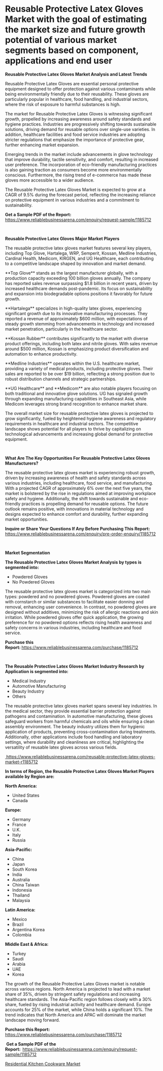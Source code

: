 <p><h1>Reusable Protective Latex Gloves Market with the goal of estimating the market size and future growth potential of various market segments based on component, applications and end user</h1></p><p><strong>Reusable Protective Latex Gloves Market Analysis and Latest Trends</strong></p>
<p><p>Reusable Protective Latex Gloves are essential personal protective equipment designed to offer protection against various contaminants while being environmentally friendly due to their reusability. These gloves are particularly popular in healthcare, food handling, and industrial sectors, where the risk of exposure to harmful substances is high.</p><p>The market for Reusable Protective Latex Gloves is witnessing significant growth, propelled by increasing awareness around safety standards and hygiene practices. Industries are progressively shifting towards sustainable solutions, driving demand for reusable options over single-use varieties. In addition, healthcare facilities and food service industries are adopting stricter regulations that emphasize the importance of protective gear, further enhancing market expansion.</p><p>Emerging trends in the market include advancements in glove technology that improve durability, tactile sensitivity, and comfort, resulting in increased user preference. The incorporation of eco-friendly manufacturing practices is also gaining traction as consumers become more environmentally conscious. Furthermore, the rising trend of e-commerce has made these gloves more accessible to a wider audience.</p><p>The Reusable Protective Latex Gloves Market is expected to grow at a CAGR of 9.5% during the forecast period, reflecting the increasing reliance on protective equipment in various industries and a commitment to sustainability.</p></p>
<p><strong>Get a Sample PDF of the Report:&nbsp;</strong> <a href="https://www.reliablebusinessarena.com/enquiry/request-sample/1185712?utm_campaign=2530&utm_medium=2&utm_source=Github&utm_content=ia&utm_term=28032025&utm_id=reusable-protective-latex-gloves">https://www.reliablebusinessarena.com/enquiry/request-sample/1185712</a></p>
<p>&nbsp;</p>
<p><strong>Reusable Protective Latex Gloves Major Market Players</strong></p>
<p><p>The reusable protective latex gloves market features several key players, including Top Glove, Hartalega, WRP, Semperit, Kossan, Medline Industries, Cardinal Health, Medicom, KIRGEN, and UG Healthcare, each contributing to a competitive landscape shaped by innovation and market demand.</p><p>**Top Glove** stands as the largest manufacturer globally, with a production capacity exceeding 100 billion gloves annually. The company has reported sales revenue surpassing $1.8 billion in recent years, driven by increased healthcare demands post-pandemic. Its focus on sustainability and expansion into biodegradable options positions it favorably for future growth.</p><p>**Hartalega** specializes in high-quality latex gloves, experiencing significant growth due to its innovative manufacturing processes. They reported a revenue of approximately $600 million, with expectations of steady growth stemming from advancements in technology and increased market penetration, particularly in the healthcare sector.</p><p>**Kossan Rubber** contributes significantly to the market with diverse product offerings, including both latex and nitrile gloves. With sales revenue around $500 million, Kossan is emphasizing product diversification and automation to enhance productivity.</p><p>**Medline Industries** operates within the U.S. healthcare market, providing a variety of medical products, including protective gloves. Their sales are reported to be over $19 billion, reflecting a strong position due to robust distribution channels and strategic partnerships.</p><p>**UG Healthcare** and **Medicom** are also notable players focusing on both traditional and innovative glove solutions. UG has signaled growth through expanding manufacturing capabilities in Southeast Asia, while Medicom leverages strong brand recognition to enhance market share.</p><p>The overall market size for reusable protective latex gloves is projected to grow significantly, fueled by heightened hygiene awareness and regulatory requirements in healthcare and industrial sectors. The competitive landscape shows potential for all players to thrive by capitalizing on technological advancements and increasing global demand for protective equipment.</p></p>
<p>&nbsp;</p>
<p><strong>What Are The Key Opportunities For Reusable Protective Latex Gloves Manufacturers?</strong></p>
<p><p>The reusable protective latex gloves market is experiencing robust growth, driven by increasing awareness of health and safety standards across various industries, including healthcare, food service, and manufacturing. With a projected CAGR of approximately 6% over the next five years, the market is bolstered by the rise in regulations aimed at improving workplace safety and hygiene. Additionally, the shift towards sustainable and eco-friendly practices is propelling demand for reusable options. The future outlook remains positive, with innovations in material technology and designs expected to enhance comfort and durability, further expanding market opportunities.</p></p>
<p><strong>Inquire or Share Your Questions If Any Before Purchasing This Report:</strong> <a href="https://www.reliablebusinessarena.com/enquiry/pre-order-enquiry/1185712?utm_campaign=2530&utm_medium=2&utm_source=Github&utm_content=ia&utm_term=28032025&utm_id=reusable-protective-latex-gloves">https://www.reliablebusinessarena.com/enquiry/pre-order-enquiry/1185712</a></p>
<p>&nbsp;</p>
<p><strong>Market Segmentation</strong></p>
<p><strong>The Reusable Protective Latex Gloves Market Analysis by types is segmented into:</strong></p>
<p><ul><li>Powdered Gloves</li><li>No Powdered Gloves</li></ul></p>
<p><p>The reusable protective latex gloves market is categorized into two main types: powdered and no powdered gloves. Powdered gloves are coated with cornstarch or similar substances to facilitate easier donning and removal, enhancing user convenience. In contrast, no powdered gloves are designed without additives, minimizing the risk of allergic reactions and skin irritation. While powdered gloves offer quick application, the growing preference for no powdered options reflects rising health awareness and safety concerns in various industries, including healthcare and food service.</p></p>
<p><strong>Purchase this Report:&nbsp;</strong><a href="https://www.reliablebusinessarena.com/purchase/1185712?utm_campaign=2530&utm_medium=2&utm_source=Github&utm_content=ia&utm_term=28032025&utm_id=reusable-protective-latex-gloves">https://www.reliablebusinessarena.com/purchase/1185712</a></p>
<p>&nbsp;</p>
<p><strong>The Reusable Protective Latex Gloves Market Industry Research by Application is segmented into:</strong></p>
<p><ul><li>Medical Industry</li><li>Automotive Manufacturing</li><li>Beauty Industry</li><li>Others</li></ul></p>
<p><p>The reusable protective latex gloves market spans several key industries. In the medical sector, they provide essential barrier protection against pathogens and contamination. In automotive manufacturing, these gloves safeguard workers from harmful chemicals and oils while ensuring a clean assembly environment. The beauty industry utilizes them for hygienic application of products, preventing cross-contamination during treatments. Additionally, other applications include food handling and laboratory settings, where durability and cleanliness are critical, highlighting the versatility of reusable latex gloves across various fields.</p></p>
<p><a href="https://www.reliablebusinessarena.com/reusable-protective-latex-gloves-market-r1185712?utm_campaign=2530&utm_medium=2&utm_source=Github&utm_content=ia&utm_term=28032025&utm_id=reusable-protective-latex-gloves">&nbsp;https://www.reliablebusinessarena.com/reusable-protective-latex-gloves-market-r1185712</a></p>
<p><strong>In terms of Region, the Reusable Protective Latex Gloves Market Players available by Region are:</strong></p>
<p>
    <p> <strong> North America: </strong>
        <ul>
            <li>United States</li>
            <li>Canada</li>
        </ul>
        </p> 
    <p> <strong> Europe: </strong>
        <ul>
            <li>Germany</li>
            <li>France</li>
            <li>U.K.</li>
            <li>Italy</li>
            <li>Russia</li>
        </ul>
        </p> 
    <p> <strong> Asia-Pacific: </strong>
        <ul>
            <li>China</li>
            <li>Japan</li>
            <li>South Korea</li>
            <li>India</li>
            <li>Australia</li>
            <li>China Taiwan</li>
            <li>Indonesia</li>
            <li>Thailand</li>
            <li>Malaysia</li>
        </ul>
        </p> 
    <p> <strong> Latin America: </strong>
        <ul>
            <li>Mexico</li>
            <li>Brazil</li>
            <li>Argentina Korea</li>
            <li>Colombia</li>
        </ul>
        </p> 
    <p> <strong> Middle East & Africa: </strong>
        <ul>
            <li>Turkey</li>
            <li>Saudi</li>
            <li>Arabia</li>
            <li>UAE</li>
            <li>Korea</li>
        </ul>
    </p>
    </p>
<p><p>The growth of the Reusable Protective Latex Gloves market is notable across various regions. North America is projected to lead with a market share of 35%, driven by stringent safety regulations and increasing healthcare standards. The Asia-Pacific region follows closely with a 30% share, fueled by rising industrial activity and healthcare demand. Europe accounts for 25% of the market, while China holds a significant 10%. The trend indicates that North America and APAC will dominate the market landscape moving forward.</p></p>
<p><strong>Purchase this Report: </strong><a href="https://www.reliablebusinessarena.com/purchase/1185712?utm_campaign=2530&utm_medium=2&utm_source=Github&utm_content=ia&utm_term=28032025&utm_id=reusable-protective-latex-gloves">https://www.reliablebusinessarena.com/purchase/1185712</a></p>
<p>&nbsp;<strong>Get a Sample PDF of the Report:&nbsp;&nbsp;</strong><a href="https://www.reliablebusinessarena.com/enquiry/request-sample/1185712?utm_campaign=2530&utm_medium=2&utm_source=Github&utm_content=ia&utm_term=28032025&utm_id=reusable-protective-latex-gloves">https://www.reliablebusinessarena.com/enquiry/request-sample/1185712</a></p>
<p><strong></strong></p>
<p><p><a href="https://github.com/ParvinKhatun77/Market-Research-Report-List-2/blob/main/residential-kitchen-cookware-market.md?utm_campaign=2530&utm_medium=2&utm_source=Github&utm_content=ia&utm_term=28032025&utm_id=reusable-protective-latex-gloves">Residential Kitchen Cookware Market</a></p></p>